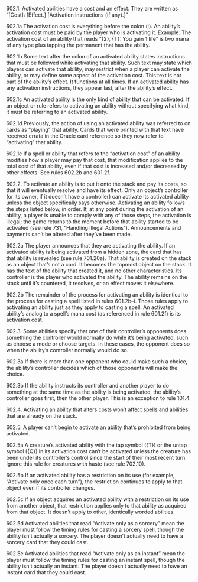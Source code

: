 602.1. Activated abilities have a cost and an effect. They are written as “[Cost]: [Effect.] [Activation instructions (if any).]”

602.1a The activation cost is everything before the colon (:). An ability’s activation cost must be paid by the player who is activating it.
Example: The activation cost of an ability that reads “{2}, {T}: You gain 1 life” is two mana of any type plus tapping the permanent that has the ability.

602.1b Some text after the colon of an activated ability states instructions that must be followed while activating that ability. Such text may state which players can activate that ability, may restrict when a player can activate the ability, or may define some aspect of the activation cost. This text is not part of the ability’s effect. It functions at all times. If an activated ability has any activation instructions, they appear last, after the ability’s effect.

602.1c An activated ability is the only kind of ability that can be activated. If an object or rule refers to activating an ability without specifying what kind, it must be referring to an activated ability.

602.1d Previously, the action of using an activated ability was referred to on cards as “playing” that ability. Cards that were printed with that text have received errata in the Oracle card reference so they now refer to “activating” that ability.

602.1e If a spell or ability that refers to the “activation cost” of an ability modifies how a player may pay that cost, that modification applies to the total cost of that ability, even if that cost is increased and/or decreased by other effects. See rules 602.2b and 601.2f.

602.2. To activate an ability is to put it onto the stack and pay its costs, so that it will eventually resolve and have its effect. Only an object’s controller (or its owner, if it doesn’t have a controller) can activate its activated ability unless the object specifically says otherwise. Activating an ability follows the steps listed below, in order. If, at any point during the activation of an ability, a player is unable to comply with any of those steps, the activation is illegal; the game returns to the moment before that ability started to be activated (see rule 731, “Handling Illegal Actions”). Announcements and payments can’t be altered after they’ve been made.

602.2a The player announces that they are activating the ability. If an activated ability is being activated from a hidden zone, the card that has that ability is revealed (see rule 701.20a). That ability is created on the stack as an object that’s not a card. It becomes the topmost object on the stack. It has the text of the ability that created it, and no other characteristics. Its controller is the player who activated the ability. The ability remains on the stack until it’s countered, it resolves, or an effect moves it elsewhere.

602.2b The remainder of the process for activating an ability is identical to the process for casting a spell listed in rules 601.2b–i. Those rules apply to activating an ability just as they apply to casting a spell. An activated ability’s analog to a spell’s mana cost (as referenced in rule 601.2f) is its activation cost.

602.3. Some abilities specify that one of their controller’s opponents does something the controller would normally do while it’s being activated, such as choose a mode or choose targets. In these cases, the opponent does so when the ability’s controller normally would do so.

602.3a If there is more than one opponent who could make such a choice, the ability’s controller decides which of those opponents will make the choice.

602.3b If the ability instructs its controller and another player to do something at the same time as the ability is being activated, the ability’s controller goes first, then the other player. This is an exception to rule 101.4.

602.4. Activating an ability that alters costs won’t affect spells and abilities that are already on the stack.

602.5. A player can’t begin to activate an ability that’s prohibited from being activated.

602.5a A creature’s activated ability with the tap symbol ({T}) or the untap symbol ({Q}) in its activation cost can’t be activated unless the creature has been under its controller’s control since the start of their most recent turn. Ignore this rule for creatures with haste (see rule 702.10).

602.5b If an activated ability has a restriction on its use (for example, “Activate only once each turn”), the restriction continues to apply to that object even if its controller changes.

602.5c If an object acquires an activated ability with a restriction on its use from another object, that restriction applies only to that ability as acquired from that object. It doesn’t apply to other, identically worded abilities.

602.5d Activated abilities that read “Activate only as a sorcery” mean the player must follow the timing rules for casting a sorcery spell, though the ability isn’t actually a sorcery. The player doesn’t actually need to have a sorcery card that they could cast.

602.5e Activated abilities that read “Activate only as an instant” mean the player must follow the timing rules for casting an instant spell, though the ability isn’t actually an instant. The player doesn’t actually need to have an instant card that they could cast.